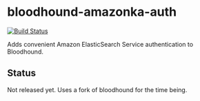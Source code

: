 # bloodhound-amazonka-auth
[![Build Status](https://travis-ci.org/MichaelXavier/bloodhound-amazonka-auth.svg?branch=master)](https://travis-ci.org/MichaelXavier/bloodhound-amazonka-auth)

Adds convenient Amazon ElasticSearch Service authentication to
Bloodhound.

## Status

Not released yet. Uses a fork of bloodhound for the time being.
